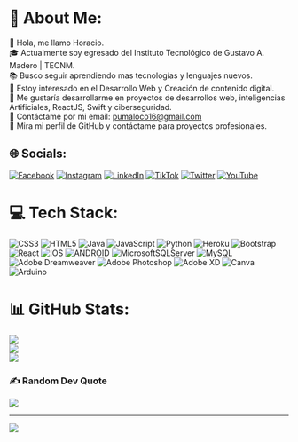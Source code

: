 # 💫 About Me:
👋 Hola, me llamo Horacio.<br>🎓 Actualmente soy egresado del Instituto Tecnológico de Gustavo A. Madero | TECNM.<br>📚 Busco seguir aprendiendo mas tecnologías y lenguajes nuevos.<br>🤝 Estoy interesado en el Desarrollo Web y Creación de contenido digital.<br>🔭 Me gustaría desarrollarme en proyectos de desarrollos web, inteligencias Artificiales, ReactJS, Swift y ciberseguridad.<br>📧 Contáctame por mi email: pumaloco16@gmail.com<br>👀 Mira mi perfil de GitHub y contáctame para proyectos profesionales.<br>


## 🌐 Socials:
[![Facebook](https://img.shields.io/badge/Facebook-%231877F2.svg?logo=Facebook&logoColor=white)](https://www.facebook.com/horacio.perezcampos.9) [![Instagram](https://img.shields.io/badge/Instagram-%23E4405F.svg?logo=Instagram&logoColor=white)](https://instagram.com/horacioperezcampos) [![LinkedIn](https://img.shields.io/badge/LinkedIn-%230077B5.svg?logo=linkedin&logoColor=white)](https://www.linkedin.com/in/inghoracioperez/) [![TikTok](https://img.shields.io/badge/TikTok-%23000000.svg?logo=TikTok&logoColor=white)](https://tiktok.com/@horacioprez95) [![Twitter](https://img.shields.io/badge/Twitter-%231DA1F2.svg?logo=Twitter&logoColor=white)](https://twitter.com/prez_cam) [![YouTube](https://img.shields.io/badge/YouTube-%23FF0000.svg?logo=YouTube&logoColor=white)](https://youtube.com/@HoracioPrez) 

# 💻 Tech Stack:
![CSS3](https://img.shields.io/badge/css3-%231572B6.svg?style=for-the-badge&logo=css3&logoColor=white) ![HTML5](https://img.shields.io/badge/html5-%23E34F26.svg?style=for-the-badge&logo=html5&logoColor=white) ![Java](https://img.shields.io/badge/java-%23ED8B00.svg?style=for-the-badge&logo=java&logoColor=white) ![JavaScript](https://img.shields.io/badge/javascript-%23323330.svg?style=for-the-badge&logo=javascript&logoColor=%23F7DF1E) ![Python](https://img.shields.io/badge/python-3670A0?style=for-the-badge&logo=python&logoColor=ffdd54) ![Heroku](https://img.shields.io/badge/heroku-%23430098.svg?style=for-the-badge&logo=heroku&logoColor=white) ![Bootstrap](https://img.shields.io/badge/bootstrap-%23563D7C.svg?style=for-the-badge&logo=bootstrap&logoColor=white) ![React](https://img.shields.io/badge/react-%2320232a.svg?style=for-the-badge&logo=react&logoColor=%2361DAFB) ![IOS](https://img.shields.io/badge/IOS-%2320232a.svg?style=for-the-badge&logo=apple&logoColor=white) ![ANDROID](https://img.shields.io/badge/android-%2320232a.svg?style=for-the-badge&logo=android&logoColor=%a4c639) ![MicrosoftSQLServer](https://img.shields.io/badge/Microsoft%20SQL%20Sever-CC2927?style=for-the-badge&logo=microsoft%20sql%20server&logoColor=white) ![MySQL](https://img.shields.io/badge/mysql-%2300f.svg?style=for-the-badge&logo=mysql&logoColor=white) ![Adobe Dreamweaver](https://img.shields.io/badge/Adobe%20Dreamweaver-FF61F6.svg?style=for-the-badge&logo=Adobe%20Dreamweaver&logoColor=white) ![Adobe Photoshop](https://img.shields.io/badge/adobephotoshop-%2331A8FF.svg?style=for-the-badge&logo=adobephotoshop&logoColor=white) ![Adobe XD](https://img.shields.io/badge/Adobe%20XD-470137?style=for-the-badge&logo=Adobe%20XD&logoColor=#FF61F6) ![Canva](https://img.shields.io/badge/Canva-%2300C4CC.svg?style=for-the-badge&logo=Canva&logoColor=white) ![Arduino](https://img.shields.io/badge/-Arduino-00979D?style=for-the-badge&logo=Arduino&logoColor=white)
# 📊 GitHub Stats:
![](https://github-readme-stats.vercel.app/api?username=HoracioPrez&theme=dark&hide_border=false&include_all_commits=false&count_private=false)<br/>
![](https://github-readme-streak-stats.herokuapp.com/?user=HoracioPrez&theme=dark&hide_border=false)<br/>
![](https://github-readme-stats.vercel.app/api/top-langs/?username=HoracioPrez&theme=dark&hide_border=false&include_all_commits=false&count_private=false&layout=compact)

### ✍️ Random Dev Quote
![](https://quotes-github-readme.vercel.app/api?type=horizontal&theme=radical)

---
[![](https://visitcount.itsvg.in/api?id=HoracioPrez&icon=0&color=0)](https://visitcount.itsvg.in)

<!-- Proudly created with GPRM ( https://gprm.itsvg.in ) -->

